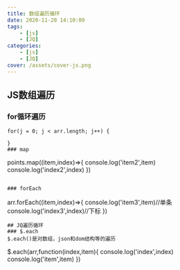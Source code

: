 ```yaml
---
title: 数组遍历循环
date: 2020-11-20 14:10:09
tags: 
    - [js]
    - [JQ]
categories: 
    - [js]
    - [JQ]
cover: /assets/cover-js.png
---
```

## JS数组遍历
### for循环遍历
```
for(j = 0; j < arr.length; j++) {
   
}
### map
```
points.map((item,index)=>{
     console.log('item2',item)
     console.log('index2',index)
})
```

### forEach
```
arr.forEach((item,index)=>{
    console.log('item3',item)//单条
    console.log('index3',index)//下标
})
```
## JQ遍历循环
### $.each
$.each()是对数组，json和dom结构等的遍历
```
$.each(arr,function(index,item){
     console.log('index',index)
     console.log('item',item)
})
```

